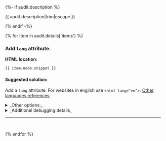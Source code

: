 {%- if audit.description %}

{{ audit.description|trim|escape }}

{% endif -%}

{% for item in audit.details['items'] %}

### Add `lang` attribute.

__HTML location:__

```html
{{ item.node.snippet }}
```

#### Suggested solution:
Add a `lang` attribute. For websites in english use `<html lang="en">`. [Other languages references](https://www.w3schools.com/tags/ref_language_codes.asp)

<details>
<summary>_Other options:_</summary>
{{ item.node.explanation|escape|replace('  ', '<br>') }}
</details>

<details>
<summary>_Additional debugging details_</summary>
Path:<br>
<code>{{ item.node.path }}</code><br>
Selector:<br>
<code>{{ item.node.selector }}</code>
</details>

---
<br>

{% endfor %}

<br>